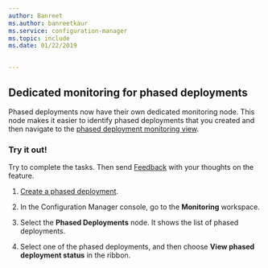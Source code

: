 ```yaml
---
author: Banreet
ms.author: banreetkaur
ms.service: configuration-manager
ms.topic: include
ms.date: 01/22/2019


---
```


## <a name="bkmk_pod"></a> Dedicated monitoring for phased deployments
<!--3555949-->

Phased deployments now have their own dedicated monitoring node. This node makes it easier to identify phased deployments that you created and then navigate to the [phased deployment monitoring view](../../../../../osd/deploy-use/manage-monitor-phased-deployments.md#bkmk_monitor).


### Try it out!

Try to complete the tasks. Then send [Feedback](../../../../understand/product-feedback.md) with your thoughts on the feature.

1. [Create a phased deployment](../../../../../osd/deploy-use/create-phased-deployment-for-task-sequence.md).  

2. In the Configuration Manager console, go to the **Monitoring** workspace.  

3. Select the **Phased Deployments** node. It shows the list of phased deployments.  

4. Select one of the phased deployments, and then choose **View phased deployment status** in the ribbon. 

